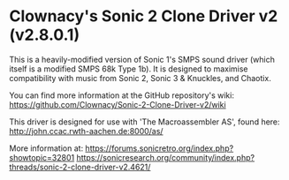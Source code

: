 # Clownacy's Sonic 2 Clone Driver v2 (v2.8.0.1)

This is a heavily-modified version of Sonic 1's SMPS sound driver (which itself is a modified SMPS 68k Type 1b).
It is designed to maximise compatibility with music from Sonic 2, Sonic 3 & Knuckles, and Chaotix.

You can find more information at the GitHub repository's wiki:
https://github.com/Clownacy/Sonic-2-Clone-Driver-v2/wiki

This driver is designed for use with 'The Macroassembler AS', found here:
http://john.ccac.rwth-aachen.de:8000/as/

More information at:
https://forums.sonicretro.org/index.php?showtopic=32801
https://sonicresearch.org/community/index.php?threads/sonic-2-clone-driver-v2.4621/
